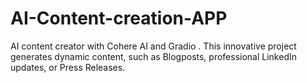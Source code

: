 # AI-Content-creation-APP
AI content creator with Cohere AI and Gradio . This innovative project generates dynamic content, such as Blogposts, professional LinkedIn updates, or Press Releases. 

